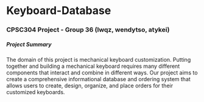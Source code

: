 # Keyboard-Database
### CPSC304 Project - Group 36 (lwqz, wendytso, atykei)


##### Project Summary
The domain of this project is mechanical keyboard customization. Putting together and building a mechanical keyboard requires many different components that interact and combine in different ways. Our project aims to create a comprehensive informational database and ordering system that allows users to create, design, organize,  and place orders for their customized keyboards. 


